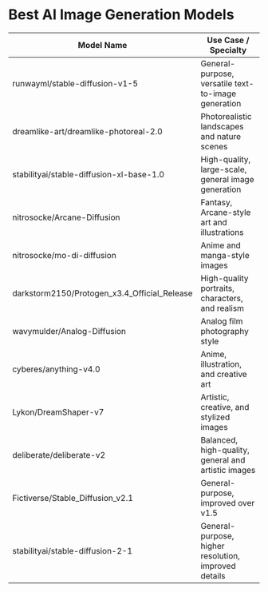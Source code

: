 # Best AI Image Generation Models

| Model Name                                  | Use Case / Specialty                                 |
|---------------------------------------------|------------------------------------------------------|
| runwayml/stable-diffusion-v1-5              | General-purpose, versatile text-to-image generation  |
| dreamlike-art/dreamlike-photoreal-2.0       | Photorealistic landscapes and nature scenes          |
| stabilityai/stable-diffusion-xl-base-1.0    | High-quality, large-scale, general image generation  |
| nitrosocke/Arcane-Diffusion                 | Fantasy, Arcane-style art and illustrations          |
| nitrosocke/mo-di-diffusion                  | Anime and manga-style images                         |
| darkstorm2150/Protogen_x3.4_Official_Release| High-quality portraits, characters, and realism      |
| wavymulder/Analog-Diffusion                 | Analog film photography style                        |
| cyberes/anything-v4.0                       | Anime, illustration, and creative art                |
| Lykon/DreamShaper-v7                        | Artistic, creative, and stylized images              |
| deliberate/deliberate-v2                    | Balanced, high-quality, general and artistic images  |
| Fictiverse/Stable_Diffusion_v2.1            | General-purpose, improved over v1.5                  |
| stabilityai/stable-diffusion-2-1            | General-purpose, higher resolution, improved details |

